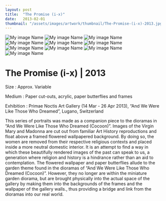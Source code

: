 ```yaml
---
layout: post
title:  "The Promise (i-x)"
date:   2013-02-01
thumbnail: "/assets/images/artwork/thumbnail/The-Promise-(i-x)-2013.jpg"
---
```


![My image Name](/assets/images/artwork/The-Promise_01.jpg)
![My image Name](/assets/images/artwork/The-Promise_02.jpg)
![My image Name](/assets/images/artwork/The-Promise_03.jpg)
![My image Name](/assets/images/artwork/The-Promise_04.jpg)
![My image Name](/assets/images/artwork/The-Promise_05.jpg)
![My image Name](/assets/images/artwork/The-Promise_06.jpg)
![My image Name](/assets/images/artwork/The-Promise_07.jpg)
![My image Name](/assets/images/artwork/The-Promise_08.jpg)
![My image Name](/assets/images/artwork/The-Promise_09.jpg)
![My image Name](/assets/images/artwork/The-Promise_10.jpg)

# The Promise (i-x) | 2013

Size
: Approx. Variable

Medium
: Paper cut-outs, acrylic, paper butterflies and frames

Exhibition
: Primae Noctis Art Gallery (14 Mar - 26 Apr 2013),  “And We Were Like Those Who Dreamed”, Lugano, Switzerland
   
This series of portraits was made as a companion piece to the dioramas in “And We Were Like Those Who Dreamed (Cocoon)”.  Images of the Virgin Mary and Madonna are cut out from familiar Art History reproductions and float above a framed flowered wallpapered background.  By doing so, the women are removed from their respective religious contexts and placed inside a more neutral domestic interior.  It is an attempt to find a way in which these beautifully rendered images of the past can speak to us, a generation where religion and history is a hindrance rather than an aid to contemplation. The flowered wallpaper and paper butterflies allude to the garden theme found in the dioramas of “And We Were Like Those Who Dreamed (Cocoon)”.  However, they no longer are within the miniature garden diorama, but are brought physically into the actual space of the gallery by making them into the backgrounds of the frames and the wallpaper of the gallery walls., thus providing a bridge and link from the dioramas into our real world.